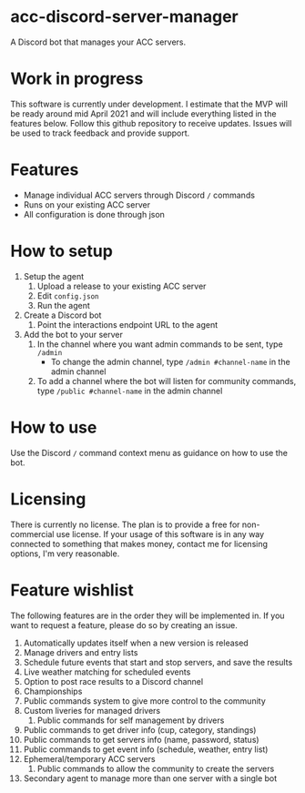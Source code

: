 # acc-discord-server-manager
A Discord bot that manages your ACC servers.

# Work in progress
This software is currently under development. I estimate that the MVP will be ready around mid April 2021 and will include everything listed in the features below. Follow this github repository to receive updates. Issues will be used to track feedback and provide support.

# Features
- Manage individual ACC servers through Discord `/` commands
- Runs on your existing ACC server
- All configuration is done through json

# How to setup
1. Setup the agent
    1. Upload a release to your existing ACC server
    1. Edit `config.json`
    1. Run the agent
1. Create a Discord bot
    1. Point the interactions endpoint URL to the agent
1. Add the bot to your server
    1. In the channel where you want admin commands to be sent, type `/admin`
        * To change the admin channel, type `/admin #channel-name` in the admin channel
    1. To add a channel where the bot will listen for community commands, type `/public #channel-name` in the admin channel

# How to use
Use the Discord `/` command context menu as guidance on how to use the bot.

# Licensing
There is currently no license. The plan is to provide a free for non-commercial use license. If your usage of this software is in any way connected to something that makes money, contact me for licensing options, I'm very reasonable.

# Feature wishlist
The following features are in the order they will be implemented in. If you want to request a feature, please do so by creating an issue.

1. Automatically updates itself when a new version is released
1. Manage drivers and entry lists
1. Schedule future events that start and stop servers, and save the results
1. Live weather matching for scheduled events
1. Option to post race results to a Discord channel
1. Championships
1. Public commands system to give more control to the community
1. Custom liveries for managed drivers
    1. Public commands for self management by drivers
1. Public commands to get driver info (cup, category, standings)
1. Public commands to get servers info (name, password, status)
1. Public commands to get event info (schedule, weather, entry list)
1. Ephemeral/temporary ACC servers
    1. Public commands to allow the community to create the servers
1. Secondary agent to manage more than one server with a single bot
